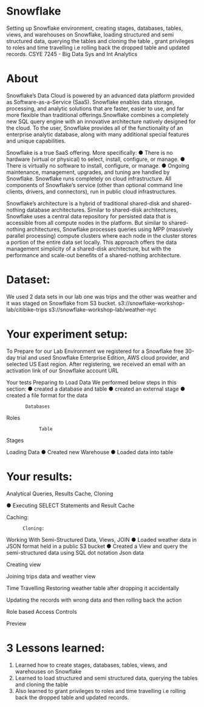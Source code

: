# Snowflake
Setting up Snowflake environment, creating stages, databases, tables, views, and warehouses on Snowflake, loading structured and semi structured data, querying the tables and cloning the table , grant privileges to roles and time travelling i.e rolling back the dropped table and updated records.
CSYE 7245 - Big Data Sys and Int Analytics

# About 

Snowflake’s Data Cloud is powered by an advanced data platform provided as Software-as-a-Service (SaaS). Snowflake enables data storage, processing, and analytic solutions that are faster, easier to use, and far more flexible than traditional offerings.Snowflake combines a completely new SQL query engine with an innovative architecture natively designed for the cloud. To the user, Snowflake provides all of the functionality of an enterprise analytic database, along with many additional special features and unique capabilities.

Snowflake is a true SaaS offering. More specifically:
    ●	There is no hardware (virtual or physical) to select, install, configure, or manage.
    ●	There is virtually no software to install, configure, or manage.
    ●	Ongoing maintenance, management, upgrades, and tuning are handled by Snowflake.
Snowflake runs completely on cloud infrastructure. All components of Snowflake’s service (other than optional command line clients, drivers, and connectors), run in public cloud infrastructures.
 
Snowflake’s architecture is a hybrid of traditional shared-disk and shared-nothing database architectures. Similar to shared-disk architectures, Snowflake uses a central data repository for persisted data that is accessible from all compute nodes in the platform. But similar to shared-nothing architectures, Snowflake processes queries using MPP (massively parallel processing) compute clusters where each node in the cluster stores a portion of the entire data set locally. This approach offers the data management simplicity of a shared-disk architecture, but with the performance and scale-out benefits of a shared-nothing architecture.
# Dataset:
We used 2  data sets in our lab one was trips and the other was weather and it was staged on Snowflake from S3 bucket.
s3://snowflake-workshop-lab/citibike-trips
s3://snowflake-workshop-lab/weather-nyc

# Your experiment setup:
To Prepare for our Lab Environment we registered for a Snowflake free 30-day trial and used Snowflake Enterprise Edition, AWS cloud provider, and selected US East region. After registering, we received an email with an activation link of our Snowflake account URL
 
Your tests
Preparing to Load Data
We performed below steps in this section:
●	created a database and table
●	created an external stage
●	created a file format for the data





          
           Databases
 
















Roles

 

           





                
                Table
 




Stages
 


Loading Data
●	Created new Warehouse
●	Loaded data into table

 

 


# Your results:
Analytical Queries, Results Cache, Cloning

●	Executing SELECT Statements and Result Cache  










Caching:
 

 






          Cloning:
 
Working With Semi-Structured Data, Views, JOIN
●	Loaded weather data in JSON format held in a public S3 bucket
●	Created a View and query the semi-structured data using SQL dot notation
Json data
 







Creating view
 
Joining trips data and weather view
 


Time Travelling
Restoring weather table after dropping it accidentally
 

Updating the records with wrong data and then rolling back the action
 
 
Role based Access Controls
 

 
Preview 
 
# 3 Lessons learned:


1.	Learned how to create stages, databases, tables, views, and warehouses on Snowflake
2.	Learned to load structured and semi structured data, querying the tables and cloning the table
3.	Also learned to grant privileges to roles and time travelling i.e rolling back the dropped table  and updated records.















